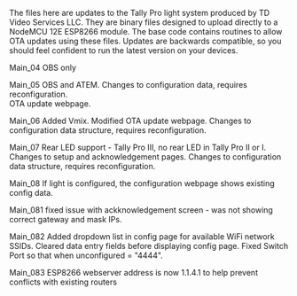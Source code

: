 The files here are updates to the Tally Pro light system produced by TD Video Services LLC.
They are binary files designed to upload directly to a NodeMCU 12E ESP8266 module.
The base code contains routines to allow OTA updates using these files.
Updates are backwards compatible, so you should feel confident to run the latest version on your devices. 

Main_04
  OBS only
  
Main_05
  OBS and ATEM.
  Changes to configuration data, requires reconfiguration.  
  OTA update webpage.
  
Main_06 
  Added Vmix.
  Modified OTA update webpage.
  Changes to configuration data structure, requires reconfiguration.
  
Main_07
  Rear LED support - Tally Pro III, no rear LED in Tally Pro II or I.
  Changes to setup and acknowledgement pages.
  Changes to configuration data structure, requires reconfiguration.
  
Main_08
  If light is configured, the configuration webpage shows existing config data.
  
Main_081
  fixed issue with ackknowledgement screen - was not showing correct gateway and mask IPs.
  
Main_082
  Added dropdown list in config page for available WiFi network SSIDs.
  Cleared data entry fields before displaying config page.
  Fixed Switch Port so that when unconfigured = "4444".
  
Main_083
  ESP8266 webserver address is now 1.1.4.1 to help prevent conflicts with existing routers
  
